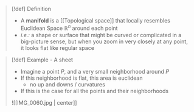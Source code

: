 >[!def] Definition
>- A **manifold** is a [[Topological space]] that locally resembles Euclidean Space $\mathbb{R}^n$ around each point
>- *i.e.:* a shape or surface that might be curved or complicated in a big-picture sense, but when you zoom in very closely at any point, it looks flat like regular space 

>[!def] Example - A sheet
>- Imagine a point $P$, and a very small neighborhood around $P$
>- If this neighborhood is flat, this area is euclidean
>	- no up and downs / curvatures
>- If this is the case for all the points and their neighborhoods
>
>![[IMG_0060.jpg | center]]